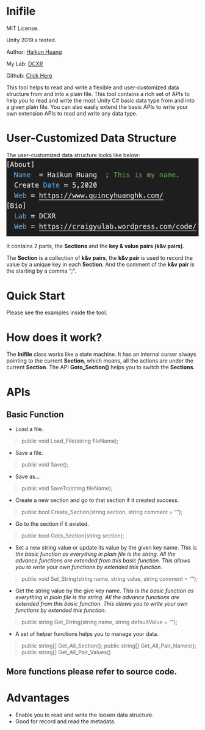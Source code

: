 # Inifile
MIT License.

Unity 2019.x tested.

Author: [Haikun Huang](https://quincyhuang.github.io/Webpage/index.html)

My Lab: [DCXR](https://craigyulab.wordpress.com/code/)

Github: [Click Here](https://github.com/quincyhuang/DCXRKit)


This tool helps to read and write a flexible and user-customized data structure from and into a plain file. This tool contains a rich set of APIs to help you to read and write the most Unity C#  basic data type from and into a given plain file. You can also easily extend the basic APIs to write your own extension APIs to read and write any data type.

# User-Customized Data Structure
The user-customized data structure looks like below:
![](2.png)

It contains 2 parts, the **Sections** and the **key & value pairs (k&v pairs)**.

The **Section** is a collection of **k&v pairs**, the **k&v pair** is used to record the value by a unique key in each **Section**. And the comment of the **k&v pair** is the starting by a comma “;”.



# Quick Start
Please see the examples inside the tool.

# How does it work?
The **Inifile** class works like a state machine. It has an internal curser always pointing to the current **Section**, which means, all the actions are under the current **Section**.  The API **‌Goto_Section()** helps you to switch the **Sections**. 

# APIs
## Basic Function
* Load a file.
>public void Load_File(string fileName);

* Save a file.
>public void Save();

* Save as…
>public void SaveTo(string fileName);

* Create a new section and go to that section if it created success.
>public bool Create_Section(string section, string comment = “”);

* Go to the section if it existed. 
>public bool Goto_Section(string section);

* Set a new string value or update its value by the given key name.
  *This is the basic function as everything in plain file is the string. All the advance functions are extended from this basic function. This allows you to write your own functions by extended this function.*
>public void Set_String(string name, string value, string comment = “”);

* Get the string value by the give key name.
	*This is the basic function as everything in plain file is the string. All the advance functions are extended from this basic function. This allows you to write your own functions by extended this function.*
>public string Get_String(string name, string defaultValue = “”);


* A set of helper functions helps you to manage your data.
>public string[] Get_All_Section();
>public string[] Get_All_Pair_Names();
>public string[] Get_All_Pair_Values()

## More functions please refer to source code.


# Advantages
* Enable you to read and write the loosen data structure.
* Good for record and read the metadata.